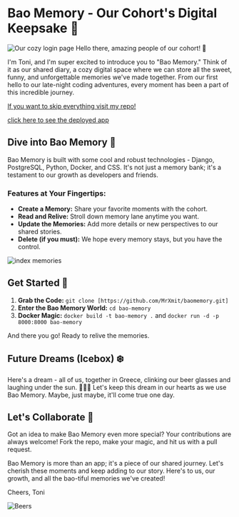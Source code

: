 # Bao Memory - Our Cohort's Digital Keepsake 🌟

![Our cozy login page](https://cdn.discordapp.com/attachments/791636167304151071/1172147180321116200/image.png?ex=655f4221&is=654ccd21&hm=697691b48101e5a77a2d40f18e0eb0d70ff588b7c0e2d9bdefaecfdc2bd713f0&)
Hello there, amazing people of our cohort! 👋

I'm Toni, and I'm super excited to introduce you to "Bao Memory." Think of it as our shared diary, a cozy digital space where we can store all the sweet, funny, and unforgettable memories we've made together. From our first hello to our late-night coding adventures, every moment has been a part of this incredible journey.


[If you want to skip everything visit my repo!](https://github.com/MrXmit/baomemory.git)

[click here to see the deployed app](https://baomemory.fly.dev/)

## Dive into Bao Memory 📖

Bao Memory is built with some cool and robust technologies - Django, PostgreSQL, Python, Docker, and CSS. It's not just a memory bank; it's a testament to our growth as developers and friends.

### Features at Your Fingertips:

- **Create a Memory:** Share your favorite moments with the cohort.
- **Read and Relive:** Stroll down memory lane anytime you want.
- **Update the Memories:** Add more details or new perspectives to our shared stories.
- **Delete (if you must):** We hope every memory stays, but you have the control.

![index memories](https://cdn.discordapp.com/attachments/791636167304151071/1172168787655667884/image.png?ex=655f5640&is=654ce140&hm=be9b206f04e5495f7ead383c584e0c86c1effe48a8318a263b9fde2f4779af30&)
## Get Started 🚀

1. **Grab the Code:** `git clone [https://github.com/MrXmit/baomemory.git]`
2. **Enter the Bao Memory World:** `cd bao-memory`
3. **Docker Magic:** `docker build -t bao-memory .` and `docker run -d -p 8000:8000 bao-memory`

And there you go! Ready to relive the memories.

## Future Dreams (Icebox) ❄️

Here's a dream - all of us, together in Greece, clinking our beer glasses and laughing under the sun. 🍻🇬🇷 Let's keep this dream in our hearts as we use Bao Memory. Maybe, just maybe, it'll come true one day.

## Let's Collaborate 🤝

Got an idea to make Bao Memory even more special? Your contributions are always welcome! Fork the repo, make your magic, and hit us with a pull request.

Bao Memory is more than an app; it's a piece of our shared journey. Let's cherish these moments and keep adding to our story. Here's to us, our growth, and all the bao-tiful memories we've created!

Cheers,
Toni

![Beers](https://cdn.discordapp.com/attachments/791636167304151071/1172149844480118905/image.png?ex=655f449c&is=654ccf9c&hm=3e4daab64b56b61e808ee23ec0ab5645842bc8792d1cb2e383aea89a92800815&)